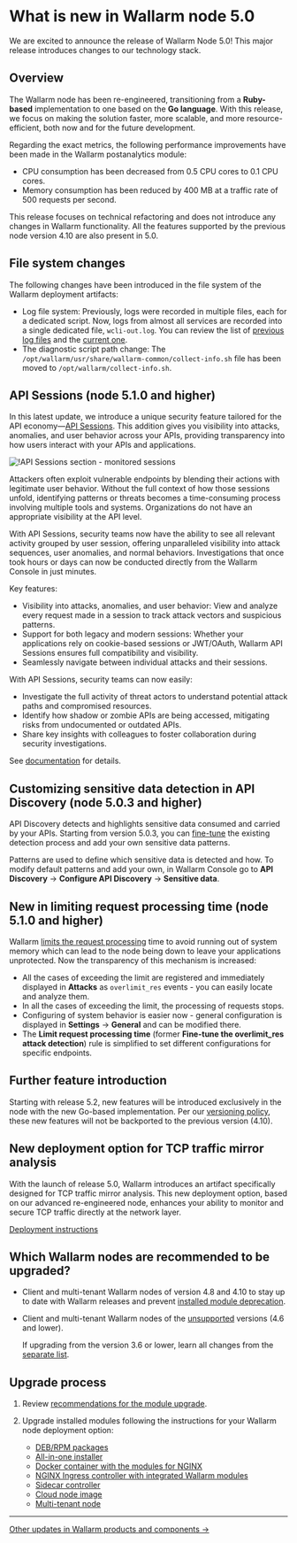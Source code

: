 # What is new in Wallarm node 5.0

We are excited to announce the release of Wallarm Node 5.0! This major release introduces changes to our technology stack.

## Overview

The Wallarm node has been re-engineered, transitioning from a **Ruby-based** implementation to one based on the **Go language**. With this release, we focus on making the solution faster, more scalable, and more resource-efficient, both now and for the future development.

Regarding the exact metrics, the following performance improvements have been made in the Wallarm postanalytics module:

* CPU consumption has been decreased from 0.5 CPU cores to 0.1 CPU cores.
* Memory consumption has been reduced by 400 MB at a traffic rate of 500 requests per second.

This release focuses on technical refactoring and does not introduce any changes in Wallarm functionality. All the features supported by the previous node version 4.10 are also present in 5.0.

## File system changes

The following changes have been introduced in the file system of the Wallarm deployment artifacts:

* Log file system: Previously, logs were recorded in multiple files, each for a dedicated script. Now, logs from almost all services are recorded into a single dedicated file, `wcli-out.log`. You can review the list of [previous log files](/4.10/admin-en/configure-logging/) and the [current one](../admin-en/configure-logging.md).
* The diagnostic script path change: The `/opt/wallarm/usr/share/wallarm-common/collect-info.sh` file has been moved to `/opt/wallarm/collect-info.sh`.

## API Sessions (node 5.1.0 and higher)

In this latest update, we introduce a unique security feature tailored for the API economy—[API Sessions](../api-sessions/overview.md). This addition gives you visibility into attacks, anomalies, and user behavior across your APIs, providing transparency into how users interact with your APIs and applications.

![!API Sessions section - monitored sessions](../images/api-sessions/api-sessions.png)

Attackers often exploit vulnerable endpoints by blending their actions with legitimate user behavior. Without the full context of how those sessions unfold, identifying patterns or threats becomes a time-consuming process involving multiple tools and systems. Organizations  do not have an appropriate visibility at the API level. 

With API Sessions, security teams now have the ability to see all relevant activity grouped by user session, offering unparalleled visibility into attack sequences, user anomalies, and normal behaviors. Investigations that once took hours or days can now be conducted directly from the Wallarm Console in just minutes.

Key features:

* Visibility into attacks, anomalies, and user behavior: View and analyze every request made in a session to track attack vectors and suspicious patterns.
* Support for both legacy and modern sessions: Whether your applications rely on cookie-based sessions or JWT/OAuth, Wallarm API Sessions ensures full compatibility and visibility.
* Seamlessly navigate between individual attacks and their sessions.

With API Sessions, security teams can now easily:

* Investigate the full activity of threat actors to understand potential attack paths and compromised resources.
* Identify how shadow or zombie APIs are being accessed, mitigating risks from undocumented or outdated APIs.
* Share key insights with colleagues to foster collaboration during security investigations.

See [documentation](../api-sessions/overview.md) for details.

## Customizing sensitive data detection in API Discovery (node 5.0.3 and higher)

API Discovery detects and highlights sensitive data consumed and carried by your APIs. Starting from version 5.0.3, you can [fine-tune](../api-discovery/sensitive-data.md#customizing-sensitive-data-detection) the existing detection process and add your own sensitive data patterns.

Patterns are used to define which sensitive data is detected and how. To modify default patterns and add your own, in Wallarm Console go to **API Discovery** → **Configure API Discovery** → **Sensitive data**.

## New in limiting request processing time (node 5.1.0 and higher)

Wallarm [limits the request processing](../user-guides/rules/configure-overlimit-res-detection.md) time to avoid running out of system memory which can lead to the node being down to leave your applications unprotected. Now the transparency of this mechanism is increased:

* All the cases of exceeding the limit are registered and immediately displayed in **Attacks** as `overlimit_res` events - you can easily locate and analyze them.
* In all the cases of exceeding the limit, the processing of requests stops.
* Configuring of system behavior is easier now - general configuration is displayed in **Settings** → **General** and can be modified there.
* The **Limit request processing time** (former **Fine-tune the overlimit_res attack detection**) rule is simplified to set different configurations for specific endpoints.

## Further feature introduction

Starting with release 5.2, new features will be introduced exclusively in the node with the new Go-based implementation. Per our [versioning policy](node-artifact-versions.md), these new features will not be backported to the previous version (4.10).

## New deployment option for TCP traffic mirror analysis

With the launch of release 5.0, Wallarm introduces an artifact specifically designed for TCP traffic mirror analysis. This new deployment option, based on our advanced re-engineered node, enhances your ability to monitor and secure TCP traffic directly at the network layer.

[Deployment instructions](../installation/oob/tcp-traffic-mirror/deployment.md)

## Which Wallarm nodes are recommended to be upgraded?

* Client and multi-tenant Wallarm nodes of version 4.8 and 4.10 to stay up to date with Wallarm releases and prevent [installed module deprecation](versioning-policy.md#version-support).
* Client and multi-tenant Wallarm nodes of the [unsupported](versioning-policy.md#version-list) versions (4.6 and lower).

    If upgrading from the version 3.6 or lower, learn all changes from the [separate list](older-versions/what-is-new.md).

## Upgrade process

1. Review [recommendations for the module upgrade](general-recommendations.md).
2. Upgrade installed modules following the instructions for your Wallarm node deployment option:

      * [DEB/RPM packages](nginx-modules.md)
      * [All-in-one installer](all-in-one.md)
      * [Docker container with the modules for NGINX](docker-container.md)
      * [NGINX Ingress controller with integrated Wallarm modules](ingress-controller.md)
      * [Sidecar controller](sidecar-proxy.md)
      * [Cloud node image](cloud-image.md)
      * [Multi-tenant node](multi-tenant.md)

----------

[Other updates in Wallarm products and components →](https://changelog.wallarm.com/)
